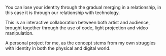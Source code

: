 You can lose your identity through the gradual merging in a relationship, in this case it is through our relationship with technology. 

This is an interactive collaboration between both artist and audience, brought together through the use of code, light projection and video manipulation.

A personal project for me, as the concept stems from my own struggles with identity in both the physical and digital world.